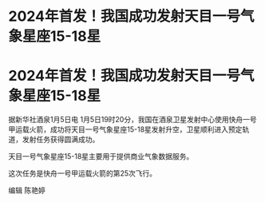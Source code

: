 # 2024年首发！我国成功发射天目一号气象星座15-18星

# 2024年首发！我国成功发射天目一号气象星座15-18星

据新华社酒泉1月5日电
1月5日19时20分，我国在酒泉卫星发射中心使用快舟一号甲运载火箭，成功将天目一号气象星座15-18星发射升空，卫星顺利进入预定轨道，发射任务获得圆满成功。

天目一号气象星座15-18星主要用于提供商业气象数据服务。

这次任务是快舟一号甲运载火箭的第25次飞行。

编辑 陈艳婷

